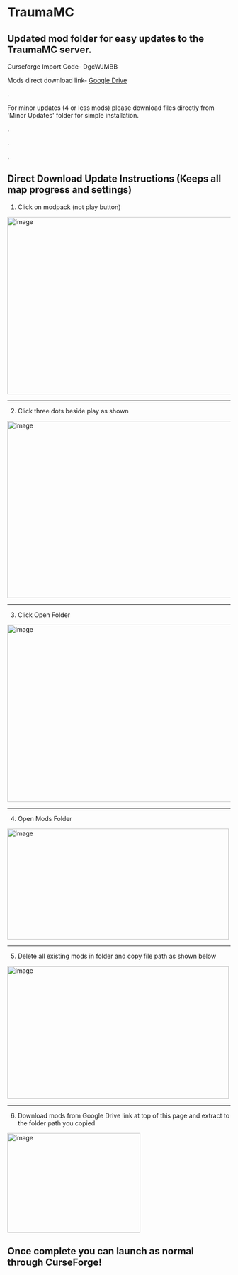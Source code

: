# TraumaMC
## Updated mod folder for easy updates to the TraumaMC server.

Curseforge Import Code- DgcWJMBB

Mods direct download link- [Google Drive](https://drive.google.com/file/d/1bBjN31VZIe4I9hVMyOKQM7jrGCuClD-A/view?usp=sharing)  

.

For minor updates (4 or less mods) please download files directly from 'Minor Updates' folder for simple installation.

.

.

.

## Direct Download Update Instructions (Keeps all map progress and settings)
1. Click on modpack (not play button)

<img width="540" height="400" alt="image" src="https://github.com/user-attachments/assets/73e96ebd-1e48-44b5-bca0-3a370e524b3f" />  

_______________________________________________________________

2. Click three dots beside play as shown

<img width="540" height="400" alt="image" src="https://github.com/user-attachments/assets/af0056ce-9737-4315-babc-ff25b09002b1" />  

_______________________________________________________________

3. Click Open Folder

<img width="540" height="400" alt="image" src="https://github.com/user-attachments/assets/255840a2-98e9-4b0f-be75-78dbfd0c31d2" /> 

_______________________________________________________________

4. Open Mods Folder

<img width="500" height="250" alt="image" src="https://github.com/user-attachments/assets/e803e518-90e6-436a-9907-448d9e70ec98" />  

_______________________________________________________________

5. Delete all existing mods in folder and copy file path as shown below

<img width="500" height="300" alt="image" src="https://github.com/user-attachments/assets/91cdd230-c378-4175-afe4-b5c24208041e" />  

_______________________________________________________________

6. Download mods from Google Drive link at top of this page and extract to the folder path you copied

<img width="300" height="225" alt="image" src="https://github.com/user-attachments/assets/250f2577-1222-4e52-ac49-b5df2983aae4" /> 


## Once complete you can launch as normal through CurseForge!
